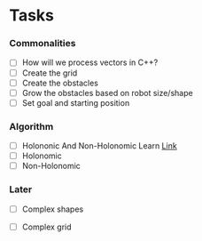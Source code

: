 # Tasks

### Commonalities
- [ ] How will we process vectors in C++?
- [ ] Create the grid 
- [ ] Create the obstacles
- [ ] Grow the obstacles based on robot size/shape
- [ ] Set goal and starting position

### Algorithm
- [ ] Holononic And Non-Holonomic Learn 
[Link](https://www.google.com/url?sa=t&rct=j&q=&esrc=s&source=web&cd=&ved=2ahUKEwj9uJ6EvNfuAhUKxTgGHVQLDLEQFjALegQIChAC&url=https%3A%2F%2Fwebpages.uncc.edu%2Fsbadguja%2FCourseProjectReport_sbadguja.pdf&usg=AOvVaw05-GJ-nXDpLwy3wl-9X6n0)
- [ ] Holonomic
- [ ] Non-Holonomic

### Later 
- [ ] Complex shapes
- [ ] Complex grid



